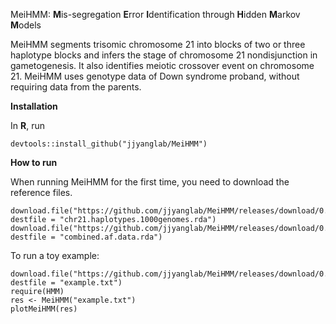 MeiHMM: **M**is-segregation **E**rror **I**dentification through **H**idden **M**arkov **M**odels

MeiHMM segments trisomic chromosome 21 into blocks of two or three haplotype blocks and infers the stage of chromosome 21 nondisjunction in gametogenesis. It also identifies meiotic crossover event on chromosome 21. MeiHMM uses genotype data of Down syndrome proband, without requiring data from the parents.

**Installation**

In **R**, run

	devtools::install_github("jjyanglab/MeiHMM")

**How to run**

When running MeiHMM for the first time, you need to download the reference files.

	download.file("https://github.com/jjyanglab/MeiHMM/releases/download/0.1.0/chr21.haplotypes.1000genomes.rda", destfile = "chr21.haplotypes.1000genomes.rda")
	download.file("https://github.com/jjyanglab/MeiHMM/releases/download/0.1.0/combined.af.data.rda", destfile = "combined.af.data.rda")

To run a toy example:

	download.file("https://github.com/jjyanglab/MeiHMM/releases/download/0.1.0/example.txt", destfile = "example.txt")
	require(HMM)
	res <- MeiHMM("example.txt")
	plotMeiHMM(res)


